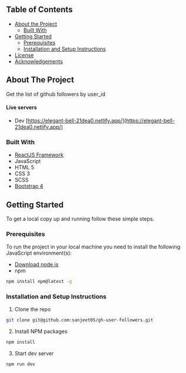 <!-- TABLE OF CONTENTS -->

## Table of Contents

- [About the Project](#about-the-project)
  - [Built With](#built-with)
- [Getting Started](#getting-started)
  - [Prerequisites](#prerequisites)
  - [Installation and Setup Instructions](#installation-and-setup-instructions)
- [License](#license)
- [Acknowledgements](#acknowledgements)

<!-- ABOUT THE PROJECT -->

## About The Project

Get the list of github followers by user_id

#### Live servers

- Dev [https://elegant-bell-21dea0.netlify.app/](https://elegant-bell-21dea0.netlify.app/)

### Built With

- [ReactJS Framework](https://reactjs.org/)
- JavaScript
- HTML 5
- CSS 3
- SCSS
- [Bootstrap 4](https://getbootstrap.com/docs/4.0/getting-started/introduction/)

<!-- GETTING STARTED -->

## Getting Started

To get a local copy up and running follow these simple steps.

### Prerequisites

To run the project in your local machine you need to install the following JavaScript environment(s):

- [Download node.js](https://nodejs.org/en/download/)
- npm

```sh
npm install npm@latest -g
```

### Installation and Setup Instructions

1. Clone the repo

```sh
git clone git@github.com:sanjeet05/gh-user-followers.git
```

2. Install NPM packages

```sh
npm install
```

3. Start dev server

```sh
npm run dev

```
